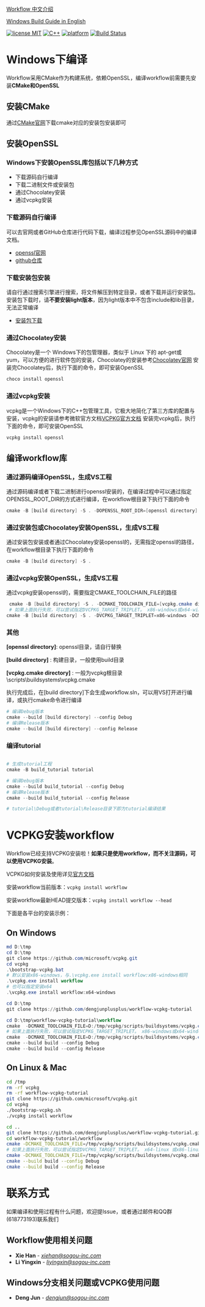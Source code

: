 [Workflow 中文介绍](https://github.com/sogou/workflow/blob/master/README_cn.md)

[Windows Build Guide in English](/README.md)

[![license MIT](https://img.shields.io/badge/License-Apache-yellow.svg)](https://git.sogou-inc.com/wujiaxu/Filter/blob/master/LICENSE)
[![C++](https://img.shields.io/badge/language-c++-red.svg)](https://en.cppreference.com/)
[![platform](https://img.shields.io/badge/platform-linux%20%7C%20macos%20%7C%20windows-lightgrey.svg)](#%E9%A1%B9%E7%9B%AE%E7%9A%84%E4%B8%80%E4%BA%9B%E8%AE%BE%E8%AE%A1%E7%89%B9%E7%82%B9)
[![Build Status](https://travis-ci.com/sogou/workflow.svg?branch=windows)](https://travis-ci.com/sogou/workflow)

# Windows下编译

Workflow采用CMake作为构建系统，依赖OpenSSL，编译workflow前需要先安装**CMake和OpenSSL**

## 安装CMake
通过[CMake官网](https://cmake.org/download/)下载cmake对应的安装包安装即可

## 安装OpenSSL

### Windows下安装OpenSSL库包括以下几种方式

* 下载源码自行编译
* 下载二进制文件或安装包
* 通过Chocolatey安装
* 通过vcpkg安装

### 下载源码自行编译

可以去官网或者GitHub仓库进行代码下载，编译过程参见OpenSSL源码中的编译文档。

* [openssl官网](https://www.openssl.org/)
* [github仓库](https://github.com/openssl/openssl)

### 下载安装包安装

请自行通过搜索引擎进行搜索，将文件解压到特定目录，或者下载并运行安装包。
安装包下载时，请**不要安装light版本**，因为light版本中不包含include和lib目录，无法正常编译
* [安装包下载](https://slproweb.com/products/Win32OpenSSL.html)


### 通过Chocolatey安装

Chocolatey是一个 Windows下的包管理器，类似于 Linux 下的 apt-get或 yum，可以方便的进行软件包的安装，Chocolatey的安装参考[Chocolatey官网](https://www.chocolatey.org/)
安装完Chocolatey后，执行下面的命令，即可安装OpenSSL
```powershell
choco install openssl
```

### 通过vcpkg安装

vcpkg是一个Windows下的C++包管理工具，它极大地简化了第三方库的配置与安装，vcpkg的安装请参考微软官方文档[VCPKG官方文档](https://docs.microsoft.com/zh-cn/cpp/build/vcpkg?view=vs-2019)
安装完vcpkg后，执行下面的命令，即可安装OpenSSL
```powershell
vcpkg install openssl
```

## 编译workflow库
### 通过源码编译OpenSSL，生成VS工程
通过源码编译或者下载二进制进行openssl安装的，在编译过程中可以通过指定OPENSSL_ROOT_DIR的方式进行编译，在workflow根目录下执行下面的命令

```powershell
cmake -B [build directory] -S . -DOPENSSL_ROOT_DIR=[openssl directory]
```

### 通过安装包或Chocolatey安装OpenSSL，生成VS工程
通过安装包安装或者通过Chocolatey安装openssl的，无需指定openssl的路径，在workflow根目录下执行下面的命令

```powershell
cmake -B [build directory] -S .
```

### 通过vcpkg安装OpenSSL，生成VS工程
通过vcpkg安装openssl的，需要指定CMAKE_TOOLCHAIN_FILE的路径

```powershell
 cmake -B [build directory] -S . -DCMAKE_TOOLCHAIN_FILE=[vcpkg.cmake directory]
 # 如果上面执行失败，可以尝试指定DVCPKG_TARGET_TRIPLET。 x86-windows或x64-windows
cmake -B [build directory] -S . -DVCPKG_TARGET_TRIPLET=x86-windows -DCMAKE_TOOLCHAIN_FILE=[vcpkg.cmake directory]
```

### 其他
**[openssl directory]**: openssl目录，请自行替换

**[build directory]** : 构建目录，一般使用build目录

**[vcpkg.cmake directory]** : 一般为vcpkg根目录\scripts\buildsystems\vcpkg.cmake

执行完成后，在[build directory]下会生成workflow.sln，可以用VS打开进行编译，或执行cmake命令进行编译

```powershell
# 编译Debug版本
cmake --build [build directory] --config Debug
# 编译Release版本
cmake --build [build directory] --config Release
```

### 编译tutorial
```powershell

# 生成tutorial工程
cmake -B build_tutorial tutorial

# 编译Debug版本
cmake --build build_tutorial --config Debug
# 编译Release版本
cmake --build build_tutorial --config Release

# tutorial\Debug或者tutorial\Release目录下即为tutorial编译结果
```

# VCPKG安装workflow

Workflow已经支持VCPKG安装啦！**如果只是使用workflow，而不关注源码，可以使用VCPKG安装**。

VCPKG如何安装及使用详见[官方文档](https://docs.microsoft.com/zh-cn/cpp/build/vcpkg?view=msvc-160)

安装workflow当前版本：`vcpkg install workflow`

安装workflow最新HEAD提交版本：`vcpkg install workflow --head`

下面是各平台的安装示例：

## On Windows

```powershell
md D:\tmp
cd D:\tmp
git clone https://github.com/microsoft/vcpkg.git
cd vcpkg
.\bootstrap-vcpkg.bat
# 默认安装x86-windows，与.\vcpkg.exe install workflow:x86-windows相同
.\vcpkg.exe install workflow
# 也可以指定安装x64
.\vcpkg.exe install workflow:x64-windows

cd D:\tmp
git clone https://github.com/dengjunplusplus/workflow-vcpkg-tutorial

cd D:\tmp\workflow-vcpkg-tutorial\workflow
cmake  -DCMAKE_TOOLCHAIN_FILE=D:/tmp/vcpkg/scripts/buildsystems/vcpkg.cmake -B build
# 如果上面执行失败，可以尝试指定VCPKG_TARGET_TRIPLET。 x86-windows或x64-windows
cmake  -DCMAKE_TOOLCHAIN_FILE=D:/tmp/vcpkg/scripts/buildsystems/vcpkg.cmake -DVCPKG_TARGET_TRIPLET=x86-windows -B build
cmake --build build --config Debug
cmake --build build --config Release

```

## On Linux & Mac

```bash
cd /tmp
rm -rf vcpkg
rm -rf workflow-vcpkg-tutorial
git clone https://github.com/microsoft/vcpkg.git
cd vcpkg
./bootstrap-vcpkg.sh
./vcpkg install workflow

cd ..
git clone https://github.com/dengjunplusplus/workflow-vcpkg-tutorial.git
cd workflow-vcpkg-tutorial/workflow
cmake -DCMAKE_TOOLCHAIN_FILE=/tmp/vcpkg/scripts/buildsystems/vcpkg.cmake -B build
# 如果上面执行失败，可以尝试指定DVCPKG_TARGET_TRIPLET。 x64-linux 或x86-linux或x64-osx
cmake -DCMAKE_TOOLCHAIN_FILE=/tmp/vcpkg/scripts/buildsystems/vcpkg.cmake  -DVCPKG_TARGET_TRIPLET=x64-linux -B build
cmake --build build --config Debug
cmake --build build --config Release

```

# 联系方式
如果编译和使用过程有什么问题，欢迎提Issue，或者通过邮件和QQ群(618773193)联系我们

## Workflow使用相关问题

* **Xie Han** - *[xiehan@sogou-inc.com](mailto:xiehan@sogou-inc.com)*
* **Li Yingxin** - *[liyingxin@sogou-inc.com](mailto:liyingxin@sogou-inc.com)*

## Windows分支相关问题或VCPKG使用问题

* **Deng Jun** - *[dengjun@sogou-inc.com](mailto:dengjun@sogou-inc.com)*
